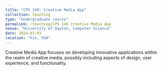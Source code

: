 ```yaml
---
title: "CPS 149: Creative Media App"
collection: teaching
type: "Undergraduate course"
permalink: /teaching/CPS 149 Creative Media App
venue: "University of Dayton, Computer Science"
date: 2024-01-01
location: "hio, USA"
---
```


Creative Media App focuses on developing innovative applications within the realm of creative media, possibly including aspects of design, user experience, and functionality. 

